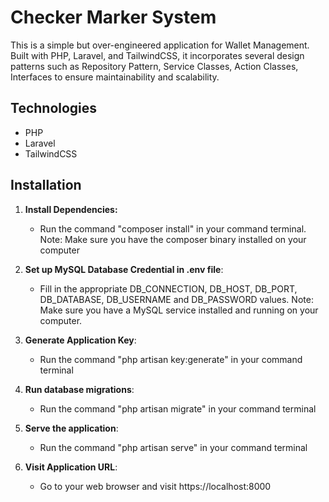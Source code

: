 # Checker Marker System

This is a simple but over-engineered application for Wallet Management. Built with PHP, Laravel, and TailwindCSS, it incorporates several design patterns such as Repository Pattern, Service Classes, Action Classes, Interfaces to ensure maintainability and scalability.

## Technologies

- PHP
- Laravel
- TailwindCSS

## Installation

1. **Install Dependencies:**
    - Run the command "composer install" in your command terminal. Note: Make sure you have the composer binary installed on your computer

2. **Set up MySQL Database Credential in .env file**:
    - Fill in the appropriate DB_CONNECTION, DB_HOST, DB_PORT, DB_DATABASE, DB_USERNAME and DB_PASSWORD values. Note: Make sure you have a MySQL service installed and running on your computer.

3. **Generate Application Key**:
    - Run the command "php artisan key:generate" in your command terminal

4. **Run database migrations**:
    - Run the command "php artisan migrate" in your command terminal

6. **Serve the application**:
    - Run the command "php artisan serve" in your command terminal

5. **Visit Application URL**:
    - Go to your web browser and visit https://localhost:8000


